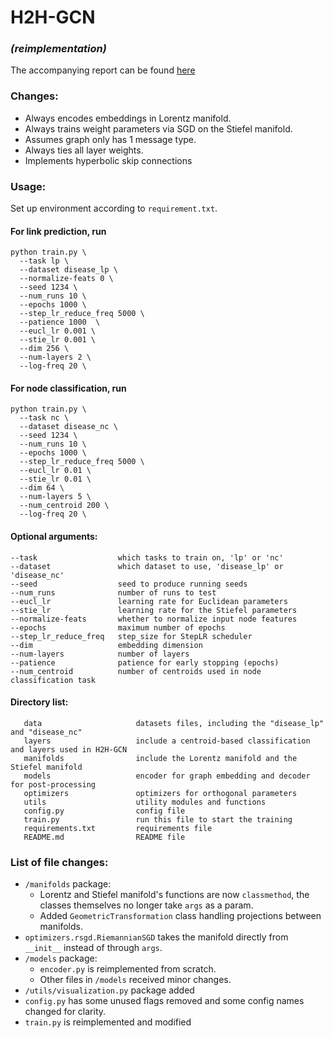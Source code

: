 # H2H-GCN
### *(reimplementation)*

The accompanying report can be found [here](https://drive.google.com/file/d/1pyjPereq_i3DwwFBo7wUfhWXk47TVRLO/view?usp=sharing)

### Changes:
- Always encodes embeddings in Lorentz manifold.
- Always trains weight parameters via SGD on the Stiefel manifold.
- Assumes graph only has 1 message type.
- Always ties all layer weights.
- Implements hyperbolic skip connections

### Usage:
Set up environment according to `requirement.txt`.
#### For link prediction, run
```
python train.py \
  --task lp \
  --dataset disease_lp \
  --normalize-feats 0 \
  --seed 1234 \
  --num_runs 10 \
  --epochs 1000 \
  --step_lr_reduce_freq 5000 \
  --patience 1000  \
  --eucl_lr 0.001 \
  --stie_lr 0.001 \
  --dim 256 \
  --num-layers 2 \
  --log-freq 20 \
```
#### For node classification, run
```
python train.py \
  --task nc \
  --dataset disease_nc \
  --seed 1234 \
  --num_runs 10 \
  --epochs 1000 \
  --step_lr_reduce_freq 5000 \
  --eucl_lr 0.01 \
  --stie_lr 0.01 \
  --dim 64 \
  --num-layers 5 \
  --num_centroid 200 \
  --log-freq 20 \
```

#### Optional arguments:  
    --task                  which tasks to train on, 'lp' or 'nc'  
    --dataset               which dataset to use, 'disease_lp' or 'disease_nc'
    --seed                  seed to produce running seeds
    --num_runs              number of runs to test
    --eucl_lr               learning rate for Euclidean parameters  
    --stie_lr               learning rate for the Stiefel parameters  
    --normalize-feats       whether to normalize input node features  
    --epochs                maximum number of epochs  
    --step_lr_reduce_freq   step_size for StepLR scheduler    
    --dim                   embedding dimension  
    --num-layers            number of layers  
    --patience              patience for early stopping (epochs)  
    --num_centroid          number of centroids used in node classification task

#### Directory list: 
       data                     datasets files, including the "disease_lp" and "disease_nc"  
       layers                   include a centroid-based classification and layers used in H2H-GCN
       manifolds                include the Lorentz manifold and the Stiefel manifold
       models                   encoder for graph embedding and decoder for post-processing  
       optimizers               optimizers for orthogonal parameters  
       utils                    utility modules and functions  
       config.py                config file
       train.py                 run this file to start the training  
       requirements.txt         requirements file  
       README.md                README file  


### List of file changes:
- `/manifolds` package:
  - Lorentz and Stiefel manifold's functions are now `classmethod`, the classes themselves no longer take `args` as a param.
  - Added `GeometricTransformation` class handling projections between manifolds. 
- `optimizers.rsgd.RiemannianSGD` takes the manifold directly from `__init__` instead of through `args`.
- `/models` package:
  - `encoder.py` is reimplemented from scratch.
  - Other files in `/models` received minor changes.
- `/utils/visualization.py` package added
- `config.py` has some unused flags removed and some config names changed for clarity.
- `train.py` is reimplemented and modified

